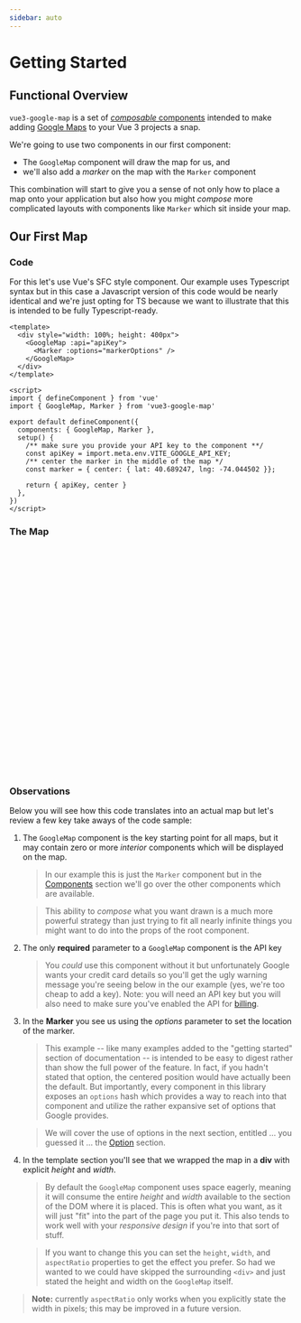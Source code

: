 ```yaml
---
sidebar: auto
---
```

# Getting Started

## Functional Overview

`vue3-google-map` is a set of [_composable_ components](../components/) intended to make adding [Google Maps](https://developers.google.com/maps/documentation/javascript/overview) to your Vue 3 projects a snap.

We're going to use two components in our first component:

- The `GoogleMap` component will draw the map for us, and
- we'll also add a _marker_ on the map with the `Marker` component

This combination will start to give you a sense of not only how to place a map onto your application but also how you might _compose_ more complicated layouts with components like
`Marker` which sit inside your map.

## Our First Map

### Code

For this let's use Vue's SFC style component. Our example uses Typescript syntax but in this case a Javascript version of this code would be nearly identical and we're just opting for TS because we want to illustrate that this is intended to be fully Typescript-ready.

<!-- prettier-ignore -->
```vue
<template>
  <div style="width: 100%; height: 400px">
    <GoogleMap :api="apiKey">
      <Marker :options="markerOptions" />
    </GoogleMap>
  </div>
</template>

<script>
import { defineComponent } from 'vue'
import { GoogleMap, Marker } from 'vue3-google-map'

export default defineComponent({
  components: { GoogleMap, Marker },
  setup() {
    /** make sure you provide your API key to the component **/
    const apiKey = import.meta.env.VITE_GOOGLE_API_KEY;
    /** center the marker in the middle of the map */
    const marker = { center: { lat: 40.689247, lng: -74.044502 }};

    return { apiKey, center }
  },
})
</script>
```

### The Map

<div style="width: 100%; height: 400px; margin-top: 1rem">
   <GoogleMap :center="{ lat: 40.689247, lng: -74.044502 }" :zoom="15" >
     <Marker :options="{ position: { lat: 40.689247, lng: -74.044502 } }" />
   </GoogleMap>
</div>

### Observations

Below you will see how this code translates into an actual map but let's review a few key take aways of the code sample:

1. The `GoogleMap` component is the key starting point for all maps, but it may contain zero or more _interior_ components which will be displayed on the map. 

   > In our example this is just the `Marker` component but in the [Components](../components/) section we'll go over the other components which are available.

   > This ability to _compose_ what you want drawn is a much more powerful strategy than just trying to fit all nearly infinite things you might want to do into the props of the root component.

2. The only **required** parameter to a `GoogleMap` component is the API key
   
    > You _could_ use this component without it but unfortunately Google wants your credit card details so you'll get the ugly warning message you're seeing below in the our example (yes, we're too cheap to add a key). 
    > Note: you will need an API key but you will also need to make sure you've enabled the API for [billing](https://console.cloud.google.com/project/_/billing/enable).

3. In the **Marker** you see us using the _options_ parameter to set the location of the marker.

    > This example -- like many examples added to the "getting started" section of documentation -- is intended to be easy to digest rather than show the full power of the feature. In fact, if you hadn't stated that option, the centered position would have actually been the default. But importantly, every component in this library exposes an `options` hash which provides a way to reach into that component and utilize the rather expansive set of options that Google provides.

    > We will cover the use of options in the next section, entitled ... you guessed it ... the [Option](../config/) section.
  
4. In the template section you'll see that we wrapped the map in a **div** with explicit _height_ and _width_. 

    > By default the `GoogleMap` component uses space eagerly, meaning it will consume the entire _height_ and _width_ available to the section of the DOM where it is placed. This is often what you want, as it will just "fit" into the part of the page you put it. This also tends to work well with your _responsive design_ if you're into that sort of stuff.

    > If you want to change this you can set the `height`, `width`, and `aspectRatio` properties to get the effect you prefer. So had we wanted to we could have skipped the surrounding `<div>` and just stated the height and width on the `GoogleMap` itself. 

> **Note:** currently `aspectRatio` only works when you explicitly state the width in pixels; this may be improved in a future version. 


